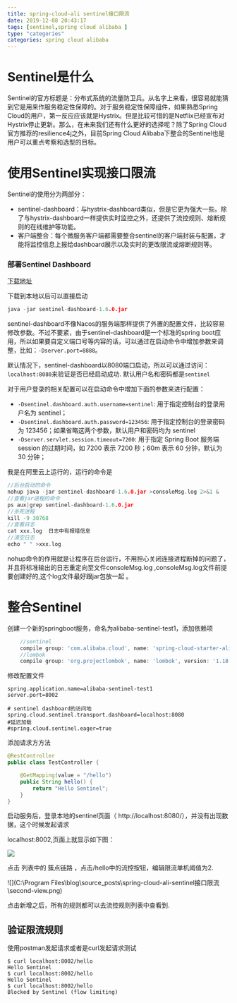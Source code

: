 ```yaml
---
title: spring-cloud-ali sentinel接口限流
date: 2019-12-08 20:43:17
tags: [sentinel,spring cloud alibaba ]
type: "categories"
categories: spring cloud alibaba 
---
```


# Sentinel是什么

​		Sentinel的官方标题是：分布式系统的流量防卫兵。从名字上来看，很容易就能猜到它是用来作服务稳定性保障的。对于服务稳定性保障组件，如果熟悉Spring Cloud的用户，第一反应应该就是Hystrix。但是比较可惜的是Netflix已经宣布对Hystrix停止更新。那么，在未来我们还有什么更好的选择呢？除了Spring Cloud官方推荐的resilience4j之外，目前Spring Cloud Alibaba下整合的Sentinel也是用户可以重点考察和选型的目标。 

# 使用Sentinel实现接口限流

 Sentinel的使用分为两部分： 

- sentinel-dashboard：与hystrix-dashboard类似，但是它更为强大一些。除了与hystrix-dashboard一样提供实时监控之外，还提供了流控规则、熔断规则的在线维护等功能。
- 客户端整合：每个微服务客户端都需要整合sentinel的客户端封装与配置，才能将监控信息上报给dashboard展示以及实时的更改限流或熔断规则等。

### 部署Sentinel Dashboard

[下载地址](https://github.com/alibaba/Sentinel/releases) 

下载到本地以后可以直接启动

```c
java -jar sentinel-dashboard-1.6.0.jar
```

sentinel-dashboard不像Nacos的服务端那样提供了外置的配置文件，比较容易修改参数。不过不要紧，由于sentinel-dashboard是一个标准的spring boot应用，所以如果要自定义端口号等内容的话，可以通过在启动命令中增加参数来调整，比如：`-Dserver.port=8888`。

默认情况下，sentinel-dashboard以8080端口启动，所以可以通过访问：`localhost:8080`来验证是否已经启动成功. 默认用户名和密码都是`sentinel` 

对于用户登录的相关配置可以在启动命令中增加下面的参数来进行配置：

- `-Dsentinel.dashboard.auth.username=sentinel`: 用于指定控制台的登录用户名为 sentinel；
- `-Dsentinel.dashboard.auth.password=123456`: 用于指定控制台的登录密码为 123456；如果省略这两个参数，默认用户和密码均为 sentinel
- `-Dserver.servlet.session.timeout=7200`: 用于指定 Spring Boot 服务端 session 的过期时间，如 7200 表示 7200 秒；60m 表示 60 分钟，默认为 30 分钟；

我是在阿里云上运行的，运行的命令是

```c
//后台启动的命令 
nohup java -jar sentinel-dashboard-1.6.0.jar >consoleMsg.log 2>&1 &
//查看jar进程的命令
ps aux|grep sentinel-dashboard-1.6.0.jar
//杀死进程
kill -9 30768
//查看日志
cat xxx.log  日志中有报错信息
//清空日志
echo " " >xxx.log
```

 nohup命令的作用就是让程序在后台运行，不用担心关闭连接进程断掉的问题了， 并且将标准输出的日志重定向至文件consoleMsg.log ,consoleMsg.log文件前提要创建好的,这个log文件最好跟jar包放一起 。 

# 整合Sentinel

创建一个新的springboot服务，命名为alibaba-sentinel-test1，添加依赖项

```groovy
	//sentinel
	compile group: 'com.alibaba.cloud', name: 'spring-cloud-starter-alibaba-sentinel', version: '2.1.0.RELEASE'
	//lombok
	compile group: 'org.projectlombok', name: 'lombok', version: '1.18.2'
```

修改配置文件

```properties
spring.application.name=alibaba-sentinel-test1
server.port=8002

# sentinel dashboard的访问地
spring.cloud.sentinel.transport.dashboard=localhost:8080
#延迟加载
#spring.cloud.sentinel.eager=true
```

添加请求方方法

```java
@RestController
public class TestController {

    @GetMapping(value = "/hello")
    public String hello() {
        return "Hello Sentinel";
    }
}
```

启动服务后，登录本地的sentinel页面（ http://localhost:8080/），并没有出现数据，这个时候发起请求

localhost:8002,页面上就显示如下图：

![](first-view.png)

点击 列表中的 簇点链路 ，点击/hello中的流控按钮，编辑限流单机阈值为2.

![](C:\Program Files\blog\source\_posts\spring-cloud-ali-sentinel接口限流\second-view.png)

点击新增之后，所有的规则都可以去流控规则列表中查看到.

## 验证限流规则

使用postman发起请求或者是curl发起请求测试

```
$ curl localhost:8002/hello
Hello Sentinel
$ curl localhost:8002/hello
Hello Sentinel
$ curl localhost:8002/hello
Blocked by Sentinel (flow limiting)
```

